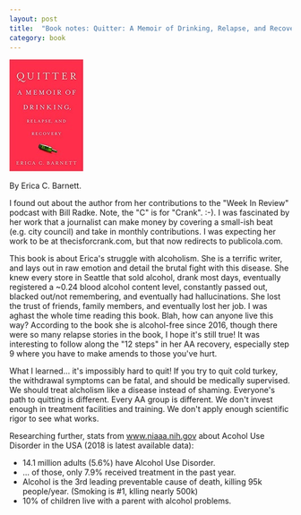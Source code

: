 ```yaml
---
layout: post
title:  "Book notes: Quitter: A Memoir of Drinking, Relapse, and Recovery"
category: book
---
```


![Book cover](/assets/quitter.jpg)

By Erica C. Barnett.

I found out about the author from her contributions to the "Week In Review" podcast with Bill Radke. Note, the "C" is for "Crank". :-). I was fascinated by her work that a journalist can make money by covering a small-ish beat (e.g. city council) and take in monthly contributions. I was expecting her work to be at thecisforcrank.com, but that now redirects to publicola.com.

This book is about Erica's struggle with alcoholism. She is a terrific writer, and lays out in raw emotion and detail the brutal fight with this disease. She knew every store in Seattle that sold alcohol, drank most days, eventually registered a ~0.24 blood alcohol content level, constantly passed out, blacked out/not remembering, and eventually had hallucinations. She lost the trust of friends, family members, and eventually lost her job. I was aghast the whole time reading this book. Blah, how can anyone live this way? According to the book she is alcohol-free since 2016, though there were so many relapse stories in the book, I hope it's still true! It was interesting to follow along the "12 steps" in her AA recovery, especially step 9 where you have to make amends to those you've hurt.

What I learned... it's impossibly hard to quit! If you try to quit cold turkey, the withdrawal symptoms can be fatal, and should be medically supervised. We should treat alcholism like a disease instead of shaming. Everyone's path to quitting is different. Every AA group is different. We don't invest enough in treatment facilities and training. We don't apply enough scientific rigor to see what works.

Researching further, stats from www.niaaa.nih.gov about Acohol Use Disorder in the USA (2018 is latest available data):
* 14.1 million adults (5.6%) have Alcohol Use Disorder.
* ... of those, only 7.9% received treatment in the past year.
* Alcohol is the 3rd leading preventable cause of death, killing 95k people/year. (Smoking is #1, klling nearly 500k)
* 10% of children live with a parent with alcohol problems.
